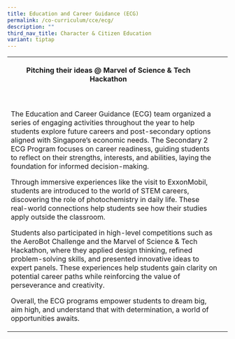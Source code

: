 ```yaml
---
title: Education and Career Guidance (ECG)
permalink: /co-curriculum/cce/ecg/
description: ""
third_nav_title: Character & Citizen Education
variant: tiptap
---
```

<table style="minWidth: 75px">
<colgroup>
<col>
<col>
<col>
</colgroup>
<tbody>
<tr>
<th rowspan="1" colspan="1">
<p>Pitching their ideas @ Marvel of Science &amp; Tech Hackathon</p>
<p></p>
</th>
<th rowspan="2" colspan="1">
<p></p>
</th>
<th rowspan="1" colspan="1">
<p></p>
</th>
</tr>
<tr>
<td rowspan="1" colspan="1">
<p></p>
</td>
<td rowspan="1" colspan="1">
<p></p>
</td>
</tr>
<tr>
<td rowspan="1" colspan="2">
<p>The Education and Career Guidance (ECG) team organized a series of engaging
activities throughout the year to help students explore future careers
and post-secondary options aligned with Singapore’s economic needs. The
Secondary 2 ECG Program focuses on career readiness, guiding students to
reflect on their strengths, interests, and abilities, laying the foundation
for informed decision-making.</p>
<p>Through immersive experiences like the visit to ExxonMobil, students are
introduced to the world of STEM careers, discovering the role of photochemistry
in daily life. These real-world connections help students see how their
studies apply outside the classroom.</p>
<p>Students also participated in high-level competitions such as the AeroBot
Challenge and the Marvel of Science &amp; Tech Hackathon, where they applied
design thinking, refined problem-solving skills, and presented innovative
ideas to expert panels. These experiences help students gain clarity on
potential career paths while reinforcing the value of perseverance and
creativity.</p>
<p>Overall, the ECG programs empower students to dream big, aim high, and
understand that with determination, a world of opportunities awaits.</p>
<p></p>
</td>
<td rowspan="1" colspan="1">
<p></p>
</td>
</tr>
</tbody>
</table>
<p></p>